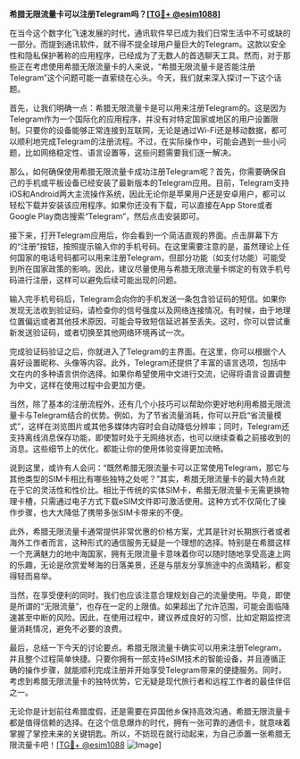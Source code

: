 **希腊无限流量卡可以注册Telegram吗？[[TG💪+ @esim1088](https://t.me/s/esim1088)]**

在当今这个数字化飞速发展的时代，通讯软件早已成为我们日常生活中不可或缺的一部分。而提到通讯软件，就不得不提全球用户量巨大的Telegram。这款以安全性和隐私保护著称的应用程序，已经成为了无数人的首选聊天工具。然而，对于那些正在考虑使用希腊无限流量卡的人来说，“希腊无限流量卡是否能注册Telegram”这个问题可能一直萦绕在心头。今天，我们就来深入探讨一下这个话题。

首先，让我们明确一点：希腊无限流量卡是可以用来注册Telegram的。这是因为Telegram作为一个国际化的应用程序，并没有对特定国家或地区的用户设置限制。只要你的设备能够正常连接到互联网，无论是通过Wi-Fi还是移动数据，都可以顺利地完成Telegram的注册流程。不过，在实际操作中，可能会遇到一些小问题，比如网络稳定性、语言设置等，这些问题需要我们逐一解决。

那么，如何确保使用希腊无限流量卡成功注册Telegram呢？首先，你需要确保自己的手机或平板设备已经安装了最新版本的Telegram应用。目前，Telegram支持iOS和Android两大主流操作系统，因此无论你是苹果用户还是安卓用户，都可以轻松下载并安装该应用程序。如果你还没有下载，可以直接在App Store或者Google Play商店搜索“Telegram”，然后点击安装即可。

接下来，打开Telegram应用后，你会看到一个简洁直观的界面。点击屏幕下方的“注册”按钮，按照提示输入你的手机号码。在这里需要注意的是，虽然理论上任何国家的电话号码都可以用来注册Telegram，但部分功能（如支付功能）可能受到所在国家政策的影响。因此，建议尽量使用与希腊无限流量卡绑定的有效手机号码进行注册，这样可以避免后续可能出现的问题。

输入完手机号码后，Telegram会向你的手机发送一条包含验证码的短信。如果你发现无法收到验证码，请检查你的信号强度以及网络连接情况。有时候，由于地理位置偏远或者其他技术原因，可能会导致短信延迟甚至丢失。这时，你可以尝试重新发送验证码，或者切换至其他网络环境再试一次。

完成验证码验证之后，你就进入了Telegram的主界面。在这里，你可以根据个人喜好设置昵称、头像等内容。此外，Telegram还提供了丰富的语言选项，包括中文在内的多种语言供你选择。如果你希望使用中文进行交流，记得将语言设置调整为中文，这样在使用过程中会更加方便。

当然，除了基本的注册流程外，还有几个小技巧可以帮助你更好地利用希腊无限流量卡与Telegram结合的优势。例如，为了节省流量消耗，你可以开启“省流量模式”，这样在浏览图片或其他多媒体内容时会自动降低分辨率；同时，Telegram还支持离线消息保存功能，即使暂时处于无网络状态，也可以继续查看之前接收到的消息。这些细节上的优化，都能让你的使用体验变得更加流畅。

说到这里，或许有人会问：“既然希腊无限流量卡可以正常使用Telegram，那它与其他类型的SIM卡相比有哪些独特之处呢？”其实，希腊无限流量卡的最大特点就在于它的灵活性和性价比。相比于传统的实体SIM卡，希腊无限流量卡无需更换物理卡槽，只需通过电子方式下载eSIM文件即可激活使用。这种方式不仅简化了操作步骤，也大大降低了携带多张SIM卡带来的不便。

此外，希腊无限流量卡通常提供非常优惠的价格方案，尤其是针对长期旅行者或者海外工作者而言，这种形式的通信服务无疑是一个理想的选择。特别是在希腊这样一个充满魅力的地中海国家，拥有无限流量卡意味着你可以随时随地享受高速上网的乐趣，无论是欣赏爱琴海的日落美景，还是与朋友分享旅途中的点滴精彩，都变得轻而易举。

当然，在享受便利的同时，我们也应该注意合理规划自己的流量使用。毕竟，即使是所谓的“无限流量”，也存在一定的上限值。如果超出了允许范围，可能会面临降速甚至中断的风险。因此，在使用过程中，建议养成良好的习惯，比如定期监控流量消耗情况，避免不必要的浪费。

最后，总结一下今天的讨论要点。希腊无限流量卡确实可以用来注册Telegram，并且整个过程简单快捷。只要你拥有一部支持eSIM技术的智能设备，并且遵循正确的操作步骤，就能顺利完成注册并开始享受Telegram带来的便捷服务。同时，考虑到希腊无限流量卡的独特优势，它无疑是现代旅行者和远程工作者的最佳伴侣之一。

无论你是计划前往希腊度假，还是需要在异国他乡保持高效沟通，希腊无限流量卡都是值得信赖的选择。在这个信息爆炸的时代，拥有一张可靠的通信卡，就意味着掌握了掌控未来的关键钥匙。所以，不妨现在就行动起来，为自己添置一张希腊无限流量卡吧！[[TG💪+ @esim1088](https://t.me/s/esim1088) ![Image](https://i.postimg.cc/4NQfJmqS/Snipaste-2025-05-13-00-14-12.png)]